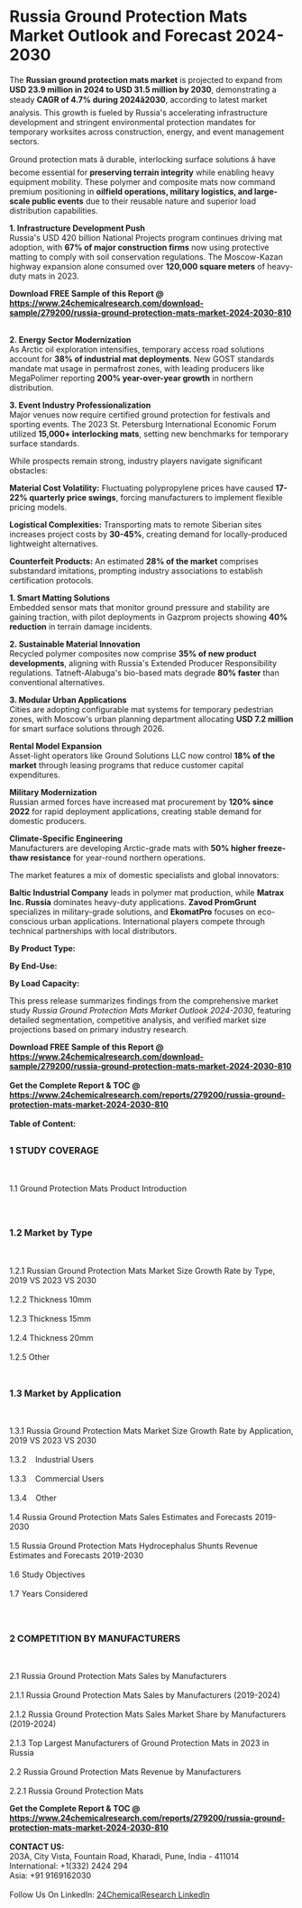 <h1>Russia Ground Protection Mats Market Outlook and Forecast 2024-2030</h1><p>The <strong>Russian ground protection mats market</strong> is projected to expand from <strong>USD 23.9 million in 2024 to USD 31.5 million by 2030</strong>, demonstrating a steady <strong>CAGR of 4.7% during 2024â2030</strong>, according to latest market analysis. This growth is fueled by Russia's accelerating infrastructure development and stringent environmental protection mandates for temporary worksites across construction, energy, and event management sectors.</p><p>Ground protection mats â durable, interlocking surface solutions â have become essential for <strong>preserving terrain integrity</strong> while enabling heavy equipment mobility. These polymer and composite mats now command premium positioning in <strong>oilfield operations, military logistics, and large-scale public events</strong> due to their reusable nature and superior load distribution capabilities.</p><p><strong>1. Infrastructure Development Push</strong><br>
Russia's USD 420 billion National Projects program continues driving mat adoption, with <strong>67% of major construction firms</strong> now using protective matting to comply with soil conservation regulations. The Moscow-Kazan highway expansion alone consumed over <strong>120,000 square meters</strong> of heavy-duty mats in 2023.</p><div><b>Download FREE Sample of this Report @ 
            <a href="https://www.24chemicalresearch.com/download-sample/279200/russia-ground-protection-mats-market-2024-2030-810">
            https://www.24chemicalresearch.com/download-sample/279200/russia-ground-protection-mats-market-2024-2030-810</a></b></div><br><p><strong>2. Energy Sector Modernization</strong><br>
As Arctic oil exploration intensifies, temporary access road solutions account for <strong>38% of industrial mat deployments</strong>. New GOST standards mandate mat usage in permafrost zones, with leading producers like MegaPolimer reporting <strong>200% year-over-year growth</strong> in northern distribution.</p><p><strong>3. Event Industry Professionalization</strong><br>
Major venues now require certified ground protection for festivals and sporting events. The 2023 St. Petersburg International Economic Forum utilized <strong>15,000+ interlocking mats</strong>, setting new benchmarks for temporary surface standards.</p><p>While prospects remain strong, industry players navigate significant obstacles:</p><p><strong>Material Cost Volatility:</strong> Fluctuating polypropylene prices have caused <strong>17-22% quarterly price swings</strong>, forcing manufacturers to implement flexible pricing models.</p><p><strong>Logistical Complexities:</strong> Transporting mats to remote Siberian sites increases project costs by <strong>30-45%</strong>, creating demand for locally-produced lightweight alternatives.</p><p><strong>Counterfeit Products:</strong> An estimated <strong>28% of the market</strong> comprises substandard imitations, prompting industry associations to establish certification protocols.</p><p><strong>1. Smart Matting Solutions</strong><br>
Embedded sensor mats that monitor ground pressure and stability are gaining traction, with pilot deployments in Gazprom projects showing <strong>40% reduction</strong> in terrain damage incidents.</p><p><strong>2. Sustainable Material Innovation</strong><br>
Recycled polymer composites now comprise <strong>35% of new product developments</strong>, aligning with Russia's Extended Producer Responsibility regulations. Tatneft-Alabuga's bio-based mats degrade <strong>80% faster</strong> than conventional alternatives.</p><p><strong>3. Modular Urban Applications</strong><br>
Cities are adopting configurable mat systems for temporary pedestrian zones, with Moscow's urban planning department allocating <strong>USD 7.2 million</strong> for smart surface solutions through 2026.</p><p><strong>Rental Model Expansion</strong><br>
	Asset-light operators like Ground Solutions LLC now control <strong>18% of the market</strong> through leasing programs that reduce customer capital expenditures.</p><p><strong>Military Modernization</strong><br>
	Russian armed forces have increased mat procurement by <strong>120% since 2022</strong> for rapid deployment applications, creating stable demand for domestic producers.</p><p><strong>Climate-Specific Engineering</strong><br>
	Manufacturers are developing Arctic-grade mats with <strong>50% higher freeze-thaw resistance</strong> for year-round northern operations.</p><p>The market features a mix of domestic specialists and global innovators:</p><p><strong>Baltic Industrial Company</strong> leads in polymer mat production, while <strong>Matrax Inc. Russia</strong> dominates heavy-duty applications. <strong>Zavod PromGrunt</strong> specializes in military-grade solutions, and <strong>EkomatPro</strong> focuses on eco-conscious urban applications. International players compete through technical partnerships with local distributors.</p><p><strong>By Product Type:</strong></p><p><strong>By End-Use:</strong></p><p><strong>By Load Capacity:</strong></p><p>This press release summarizes findings from the comprehensive market study <em>Russia Ground Protection Mats Market Outlook 2024-2030</em>, featuring detailed segmentation, competitive analysis, and verified market size projections based on primary industry research.</p><div><b>Download FREE Sample of this Report @ 
            <a href="https://www.24chemicalresearch.com/download-sample/279200/russia-ground-protection-mats-market-2024-2030-810">
            https://www.24chemicalresearch.com/download-sample/279200/russia-ground-protection-mats-market-2024-2030-810</a></b></div><br><div><b>Get the Complete Report & TOC @ 
            <a href="https://www.24chemicalresearch.com/reports/279200/russia-ground-protection-mats-market-2024-2030-810">
            https://www.24chemicalresearch.com/reports/279200/russia-ground-protection-mats-market-2024-2030-810</a></b></div><br>
            <b>Table of Content:</b><p><h2><span style="font-size:16px"><strong>1 STUDY COVERAGE</strong></span></h2><br />
<p>1.1 Ground Protection Mats Product Introduction</p><br />
<h2><span style="font-size:16px"><strong>1.2 Market by Type</strong></span></h2><br />
<p>1.2.1 Russian Ground Protection Mats Market Size Growth Rate by Type, 2019 VS 2023 VS 2030<br /><br />
1.2.2 Thickness 10mm&nbsp;&nbsp; &nbsp;<br /><br />
1.2.3 Thickness 15mm<br /><br />
1.2.4 Thickness 20mm<br /><br />
1.2.5 Other<br /><br />
<h2><span style="font-size:16px"><strong>1.3 Market by Application</strong></span></h2><br />
<p>1.3.1 Russia Ground Protection Mats Market Size Growth Rate by Application, 2019 VS 2023 VS 2030<br /><br />
1.3.2&nbsp;&nbsp; &nbsp;Industrial Users<br /><br />
1.3.3&nbsp;&nbsp; &nbsp;Commercial Users<br /><br />
1.3.4&nbsp;&nbsp; &nbsp;Other<br /><br />
1.4 Russia Ground Protection Mats Sales Estimates and Forecasts 2019-2030<br /><br />
1.5 Russia Ground Protection Mats Hydrocephalus Shunts Revenue Estimates and Forecasts 2019-2030<br /><br />
1.6 Study Objectives<br /><br />
1.7 Years Considered</p><br />
<h2><span style="font-size:16px"><strong>2 COMPETITION BY MANUFACTURERS</strong></span></h2><br />
<p>2.1 Russia Ground Protection Mats Sales by Manufacturers<br /><br />
2.1.1 Russia Ground Protection Mats Sales by Manufacturers (2019-2024)<br /><br />
2.1.2 Russia Ground Protection Mats Sales Market Share by Manufacturers (2019-2024)<br /><br />
2.1.3 Top Largest Manufacturers of Ground Protection Mats in 2023 in Russia<br /><br />
2.2 Russia Ground Protection Mats Revenue by Manufacturers<br /><br />
2.2.1 Russia Ground Protection Mats</p><div><b>Get the Complete Report & TOC @ 
            <a href="https://www.24chemicalresearch.com/reports/279200/russia-ground-protection-mats-market-2024-2030-810">
            https://www.24chemicalresearch.com/reports/279200/russia-ground-protection-mats-market-2024-2030-810</a></b></div><br><b>CONTACT US:</b><br>
            203A, City Vista, Fountain Road, Kharadi, Pune, India - 411014<br>
            International: +1(332) 2424 294<br>
            Asia: +91 9169162030 <br><br>
            Follow Us On LinkedIn: <a href="https://www.linkedin.com/company/24chemicalresearch/">24ChemicalResearch LinkedIn</a>